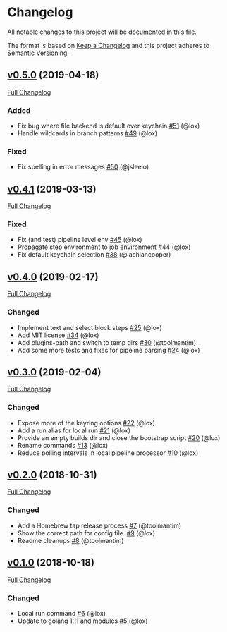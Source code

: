 # Changelog
All notable changes to this project will be documented in this file.

The format is based on [Keep a Changelog](http://keepachangelog.com/en/1.0.0/)
and this project adheres to [Semantic Versioning](http://semver.org/spec/v2.0.0.html).

## [v0.5.0](https://github.com/buildkite/cli/tree/v0.5.0) (2019-04-18)
[Full Changelog](https://github.com/buildkite/cli/compare/v0.4.1...v0.5.0)

### Added
- Fix bug where file backend is default over keychain [#51](https://github.com/buildkite/cli/pull/51) (@lox)
- Handle wildcards in branch patterns [#49](https://github.com/buildkite/cli/pull/49) (@lox)

### Fixed
- Fix spelling in error messages [#50](https://github.com/buildkite/cli/pull/50) (@jsleeio)

## [v0.4.1](https://github.com/buildkite/cli/tree/v0.4.1) (2019-03-13)
[Full Changelog](https://github.com/buildkite/cli/compare/v0.4.0...v0.4.1)

### Fixed
- Fix (and test) pipeline level env [#45](https://github.com/buildkite/cli/pull/45) (@lox)
- Propagate step environment to job environment [#44](https://github.com/buildkite/cli/pull/44) (@lox)
- Fix default keychain selection [#38](https://github.com/buildkite/cli/pull/38) (@lachlancooper)

## [v0.4.0](https://github.com/buildkite/cli/tree/v0.4.0) (2019-02-17)
[Full Changelog](https://github.com/buildkite/cli/compare/v0.3.0...v0.4.0)

### Changed
- Implement text and select block steps [#25](https://github.com/buildkite/cli/pull/25) (@lox)
- Add MIT license [#34](https://github.com/buildkite/cli/pull/34) (@lox)
- Add plugins-path and switch to temp dirs [#30](https://github.com/buildkite/cli/pull/30) (@toolmantim)
- Add some more tests and fixes for pipeline parsing [#24](https://github.com/buildkite/cli/pull/24) (@lox)

## [v0.3.0](https://github.com/buildkite/cli/tree/v0.3.0) (2019-02-04)
[Full Changelog](https://github.com/buildkite/cli/compare/v0.2.0...v0.3.0)

### Changed
- Expose more of the keyring options [#22](https://github.com/buildkite/cli/pull/22) (@lox)
- Add a run alias for local run [#21](https://github.com/buildkite/cli/pull/21) (@lox)
- Provide an empty builds dir and close the bootstrap script [#20](https://github.com/buildkite/cli/pull/20) (@lox)
- Rename commands [#13](https://github.com/buildkite/cli/pull/13) (@lox)
- Reduce polling intervals in local pipeline processor [#10](https://github.com/buildkite/cli/pull/10) (@lox)

## [v0.2.0](https://github.com/buildkite/cli/tree/v0.2.0) (2018-10-31)
[Full Changelog](https://github.com/buildkite/cli/compare/v0.1.0...v0.2.0)

### Changed
- Add a Homebrew tap release process [#7](https://github.com/buildkite/cli/pull/7) (@toolmantim)
- Show the correct path for config file. [#9](https://github.com/buildkite/cli/pull/9) (@lox)
- Readme cleanups [#8](https://github.com/buildkite/cli/pull/8) (@toolmantim)

## [v0.1.0](https://github.com/buildkite/cli/tree/v0.1.0) (2018-10-18)
[Full Changelog](https://github.com/buildkite/cli/compare/2a544ab29355...v0.1.0)

### Changed
- Local run command [#6](https://github.com/buildkite/cli/pull/6) (@lox)
- Update to golang 1.11 and modules [#5](https://github.com/buildkite/cli/pull/5) (@lox)
